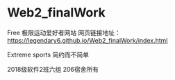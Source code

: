 # Web2_finalWork



Free  极限运动爱好者网站   网页链接地址：https://legendary6.github.io/Web2_finalWork/index.html


Extreme sports 简约而不简单

2018级软件2班六组   206宿舍所有 


